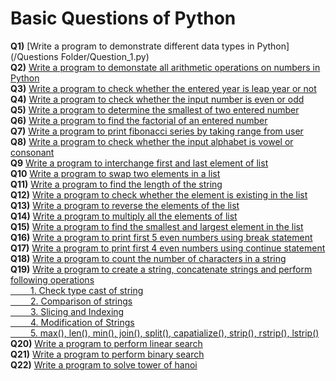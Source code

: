 # Basic Questions of Python
**Q1)** [Write a program to demonstrate different data types in Python](/Questions Folder/Question_1.py)<br>
**Q2)** [Write a program to demonstate all arithmetic operations on numbers in Python](https://github.com/bishtanuj/python/blob/main/Basic%20Questions/Questions%20Folder/Question_2.py)<br>
**Q3)** [Write a program to check whether the entered year is leap year or not](https://github.com/bishtanuj/python/blob/main/Basic%20Questions/Questions%20Folder/Question_3.py)<br>
**Q4)** [Write a program to check whether the input number is even or odd](https://github.com/bishtanuj/python/blob/main/Basic%20Questions/Questions%20Folder/Question_4.py)<br>
**Q5)** [Write a program to determine the smallest of two entered number](https://github.com/bishtanuj/python/blob/main/Basic%20Questions/Questions%20Folder/Question_5.py)<br>
**Q6)** [Write a program to find the factorial of an entered number](https://github.com/bishtanuj/python/blob/main/Basic%20Questions/Questions%20Folder/Question_6.py)<br>
**Q7)** [Write a program to print fibonacci series by taking range from user](https://github.com/bishtanuj/python/blob/main/Basic%20Questions/Questions%20Folder/Question_7.py)<br>
**Q8)** [Write a program to check whether the input alphabet is vowel or consonant](https://github.com/bishtanuj/python/blob/main/Basic%20Questions/Questions%20Folder/Question_8.py)<br>
**Q9** [Write a program to interchange first and last element of list](https://github.com/bishtanuj/python/blob/main/Basic%20Questions/Questions%20Folder/Question_9.py)<br>
**Q10** [Write a program to swap two elements in a list](https://github.com/bishtanuj/python/blob/main/Basic%20Questions/Questions%20Folder/Question_10.py)<br>
**Q11)** [Write a program to find the length of the string](https://github.com/bishtanuj/python/blob/main/Basic%20Questions/Questions%20Folder/Question_11.py)<br>
**Q12)** [Write a program to check whether the element is existing in the list](https://github.com/bishtanuj/python/blob/main/Basic%20Questions/Questions%20Folder/Question_12.py)<br>
**Q13)** [Write a program to reverse the elements of the list](https://github.com/bishtanuj/python/blob/main/Basic%20Questions/Questions%20Folder/Question_13.py)<br>
**Q14)** [Write a program to multiply all the elements of list](https://github.com/bishtanuj/python/blob/main/Basic%20Questions/Questions%20Folder/Question_14.py)<br>
**Q15)** [Write a program to find the smallest and largest element in the list](https://github.com/bishtanuj/python/blob/main/Basic%20Questions/Questions%20Folder/Question_15.py)<br>
**Q16)** [Write a program to print first 5 even numbers using break statement](https://github.com/bishtanuj/python/blob/main/Basic%20Questions/Questions%20Folder/Question_16.py)<br>
**Q17)** [Write a program to print first 4 even numbers using continue statement](https://github.com/bishtanuj/python/blob/main/Basic%20Questions/Questions%20Folder/Question_17.py)<br>
**Q18)** [Write a program to count the number of characters in a string](https://github.com/bishtanuj/python/blob/main/Basic%20Questions/Questions%20Folder/Question_18.py)<br>
**Q19)** [Write a program to create a string, concatenate strings and perform following operations <br>&emsp;&emsp; 1. Check type cast of string <br>&emsp;&emsp; 2. Comparison of strings <br>&emsp;&emsp; 3. Slicing and Indexing <br>&emsp;&emsp; 4. Modification of Strings <br>&emsp;&emsp; 5. max(), len(), min(), join(), split(), capatialize(), strip(), rstrip(), lstrip()](https://github.com/bishtanuj/python/blob/main/Basic%20Questions/Questions%20Folder/Question_19.py) <br>
**Q20)** [Write a program to perform linear search](https://github.com/bishtanuj/python/blob/main/Basic%20Questions/Questions%20Folder/Question_20.py)<br>
**Q21)** [Write a program to perform binary search](https://github.com/bishtanuj/python/blob/main/Basic%20Questions/Questions%20Folder/Question_21.py)<br>
**Q22)** [Write a program to solve tower of hanoi]()<br>
